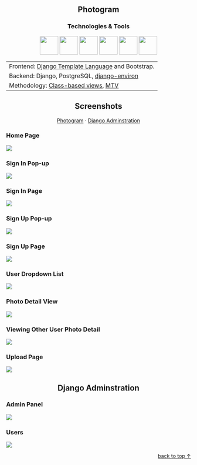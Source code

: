 <h2 id="readme-top" align="center">Photogram</h2>

<div align="center">
  <h3>Technologies & Tools</h3>
</div>

<div align="center">
  <a href="https://www.djangoproject.com"><img src="https://raw.githubusercontent.com/tandpfun/skill-icons/59059d9d1a2c092696dc66e00931cc1181a4ce1f/icons/Django.svg" width="50"></a>
  <a href="https://www.postgresql.org"><img src="https://raw.githubusercontent.com/tandpfun/skill-icons/59059d9d1a2c092696dc66e00931cc1181a4ce1f/icons/PostgreSQL-Dark.svg" width="50"></a>
  <a href="https://www.nginx.com"><img src="https://raw.githubusercontent.com/tandpfun/skill-icons/59059d9d1a2c092696dc66e00931cc1181a4ce1f/icons/Nginx.svg" width="50"></a>
  <a href="https://getbootstrap.com"><img src="https://raw.githubusercontent.com/tandpfun/skill-icons/main/icons/Bootstrap.svg" width="50"></a>
  <a href="https://html.spec.whatwg.org"><img src="https://raw.githubusercontent.com/tandpfun/skill-icons/59059d9d1a2c092696dc66e00931cc1181a4ce1f/icons/HTML.svg" width="50"></a>
  <a href="https://www.w3.org/TR/CSS/#css"><img src="https://raw.githubusercontent.com/tandpfun/skill-icons/main/icons/CSS.svg" width="50"></a>
</div>

<table align="center">
  <tr>
    <td>Frontend: <a href="https://docs.djangoproject.com/en/4.1/ref/templates/language/">Django Template Language</a> and Bootstrap.</td>
  </tr>
  <tr>
    <td>Backend: Django, PostgreSQL, <a href="https://django-environ.readthedocs.io/en/latest/index.html">django-environ</a></td>
  </tr>
  <tr>
    <td>Methodology: <a href="https://docs.djangoproject.com/en/4.1/topics/class-based-views/">Class-based views</a>, <a href="https://python.plainenglish.io/the-mvt-design-pattern-of-django-8fd47c61f582">MTV</a></td>
  </tr>
</table>

<div align="center">
  <h2>Screenshots</h2>
  <a href="#Photogram">Photogram</a> ·
  <a href="#Admin">Django Adminstration</a>
  </ul>
</div>

<div>
  <h3>Home Page</h3>
  <img src="https://raw.githubusercontent.com/kenzilai/Photogram/main/README%20Assets/Screenshots/Home%20Page.jpg">
  
  <h3>Sign In Pop-up</h3>
  <img src="https://raw.githubusercontent.com/kenzilai/Photogram/main/README%20Assets/Screenshots/Sign%20In%20pop-up.jpg">
  
  <h3>Sign In Page</h3>
  <img src="https://raw.githubusercontent.com/kenzilai/Photogram/main/README%20Assets/Screenshots/Sign%20In%20Page.jpg">

  <h3>Sign Up Pop-up</h3>
  <img src="https://raw.githubusercontent.com/kenzilai/Photogram/main/README%20Assets/Screenshots/Sign%20Up%20pop-up.jpg">
  
  <h3>Sign Up Page</h3>
  <img src="https://raw.githubusercontent.com/kenzilai/Photogram/main/README%20Assets/Screenshots/Sign%20Up%20Page.jpg">
  
  <h3>User Dropdown List</h3>
  <img src="https://raw.githubusercontent.com/kenzilai/Photogram/main/README%20Assets/Screenshots/User%20Dropdown%20List.jpg">

  <h3>Photo Detail View</h3>
  <img src="https://raw.githubusercontent.com/kenzilai/Photogram/main/README%20Assets/Screenshots/Photo%20Detail%20View.jpg">

  <h3>Viewing Other User Photo Detail</h3>
  <img src="https://raw.githubusercontent.com/kenzilai/Photogram/main/README%20Assets/Screenshots/Viewing%20Other%20User%20Photo%20Detail.jpg">

  <h3>Upload Page</h3>
  <img src="https://raw.githubusercontent.com/kenzilai/Photogram/main/README%20Assets/Screenshots/Upload%20Page.jpg">
</div>
<div align="center">
  <h2 id="Admin">Django Adminstration</h2>
</div>
<div>
  <h3>Admin Panel</h3>
  <img src="https://raw.githubusercontent.com/kenzilai/Photogram/main/README%20Assets/Screenshots/Admin%20Panel.jpg">
  
  <h3>Users</h3>
  <img src="https://raw.githubusercontent.com/kenzilai/Photogram/main/README%20Assets/Screenshots/Users.jpg">
</div>

<p align="right"><a href="#readme-top">back to top &uarr;</a></p>